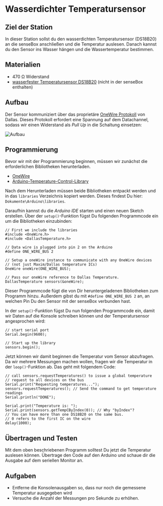 # Wasserdichter Temperatursensor

## Ziel der Station
In dieser Station sollst du den wasserdichten Temperatursensor (DS18B20) an die senseBox anschließen und die Temperatur auslesen. Danach kannst du den Sensor ins Wasser hängen und die Wassertemperatur bestimmen.

## Materialien
- 470 Ω Widerstand
- [wasserfester Temperatursensor DS18B20](https://www.adafruit.com/product/381) (nicht in der senseBox enthalten)

## Aufbau
Der Sensor kommuniziert über das proprietäre [OneWire Protokoll](https://en.wikipedia.org/wiki/Onewire) von Dallas.
Dieses Protokoll erfordert eine Spannung auf dem Datachannel, sodass wir einen Widerstand als *Pull Up* in die Schaltung einsetzen:

![Aufbau](https://raw.githubusercontent.com/sensebox/resources/master/images/edu/aufbau_wassertemp_DS18B20.png)


## Programmierung
Bevor wir mit der Programmierung beginnen, müssen wir zunächst die erforderlichen Bibliotheken herunterladen.
- [OneWire](https://github.com/PaulStoffregen/OneWire/archive/master.zip)
- [Arduino-Temperature-Control-Library](https://github.com/milesburton/Arduino-Temperature-Control-Library/archive/master.zip)

Nach dem Herunterladen müssen beide Bibliotheken entpackt werden und in das `libraries` Verzeichnis kopiert werden. Dieses findest Du hier: `Dokumente\Arduino\libraries`.

Daraufhin kannst du die *Arduino IDE* starten und einen neuen Sketch erstellen.
Über der `setup()`-Funktion fügst Du folgenden Programmcode ein um die Bibliotheken einzubinden:

```arduino
// First we include the libraries
#include <OneWire.h>
#include <DallasTemperature.h>

// Data wire is plugged into pin 2 on the Arduino
#define ONE_WIRE_BUS 2

// Setup a oneWire instance to communicate with any OneWire devices  
// (not just Maxim/Dallas temperature ICs)
OneWire oneWire(ONE_WIRE_BUS);

// Pass our oneWire reference to Dallas Temperature.
DallasTemperature sensors(&oneWire);
```

Dieser Programmcode fügt die von Dir heruntergeladenen Bibliotheken zum Programm hinzu. Außerdem gibst du mit `#define ONE_WIRE_BUS 2` an, an welchen Pin Du den Sensor mit der senseBox verbunden hast.

In der `setup()`-Funktion fügst Du nun folgenden Programmcode ein, damit wir Daten auf die Konsole schreiben können und der Temperatursensor angesprochen wird:

```arduino
// start serial port
Serial.begin(9600);

// Start up the library
sensors.begin();
```

Jetzt können wir damit beginnen die Temperatur vom Sensor abzufragen. Da wir mehrere Messungen machen wollen, fragen wir die Temperatur in der `loop()`-Funktion ab. Das geht mit folgendem Code:

```arduino
// call sensors.requestTemperatures() to issue a global temperature
// request to all devices on the bus
Serial.print("Requesting temperatures...");
sensors.requestTemperatures(); // Send the command to get temperature readings
Serial.println("DONE");

Serial.print("Temperature is: ");
Serial.print(sensors.getTempCByIndex(0)); // Why "byIndex"?  
// You can have more than one DS18B20 on the same bus.  
// 0 refers to the first IC on the wire
delay(1000);
```

## Übertragen und Testen
Mit dem oben beschriebenen Programm solltest Du jetzt die Temperatur auslesen können.
Übertrage den Code auf den Arduino und schaue dir die Ausgabe auf dem seriellen Monitor an.

## Aufgaben
- Entferne die Konsolenausgaben so, dass nur noch die gemessene Temperatur ausgegeben wird
- Versuche die Anzahl der Messungen pro Sekunde zu erhöhen.